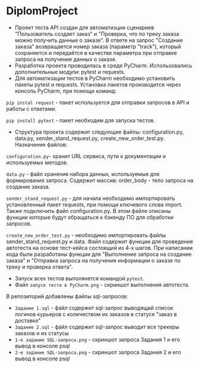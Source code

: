   # DiplomProject
- Проект теста API создан для автоматизции сценариев "Пользователь создает заказ" и "Проверка, что по треку заказа можно получить данные о заказе". В ответе на запрос "Создание заказа" возвращается номер заказа (параметр "track"), который сохраняется и передаётся в качестве параметра при отправке запроса на получение данных о заказе.
- Разработка проекта проводилась в среде PyCharm. Использовались дополнительные модули: pytest и requests.  
- Для автоматизации тестов в PyCharm необходимо установить пакеты pytest и requests. Установка пакетов производится через консоль PyCharm, при помощи команд: 

`pip instal request` - пакет используется для отправки запросов в API и работы с ответами.

`pip install pytest` - пакет необходим для запуска тестов.
- Структура проекта содержит следующие файлы: configuration.py, data.py, sender_stand_request.py, create_new_order_test.py. Назначение файлов:

`configuration.py`- хранит URL сервиса, пути к документации и используемых методов. 

`data.py` - файл хранения набора данных, используемые для формирования запроса. Содержит массив: order_body - тело запроса на создание заказа.

`sender_stand_request.py` - для начала необходимо импортировать установленный пакет requests, при помощи ключевого слова import. Также подключить файл сonfiguration.py. В этом файле описаны функции которые будут обращаться к бэкенду ПО для обработки запросов.
 
`create_new_order_test.py` - необходимо импортировать файлы sender_stand_request.py и data. Файл содержит функции для проведение автотеста на основе тест-кейса состоящий из 4-х шагов. 
 При написании кода были разработаны функции для "Выполнение запроса на создание заказа" и "Отправка запроса на получения информации о заказе по треку и проверка ответа". 
- Запуск всех тестов выполянется командой `pytest`.
- Файл `запуск теста в PyCharm.png` - скриншот выполнения автотеста.

 В репозиторий добавлены файлы sql-запросов: 
- `Задание 1.sql` - файл содержит sql-запрос выводящий список логинов курьеров с количеством их заказов в статусе "заказ в доставке"
- `Задание 2.sql` - файл содержит sql-запрос выводит все трекеры заказов и их статусы
- `1-е задание SQL-запроса.png` - скриншот запроса Задания 1 и его вывод в консоле рsql
- `2-е задание SQL-запроса.png` - скриншот запроса Задания 2 и его вывод в консоле рsql
